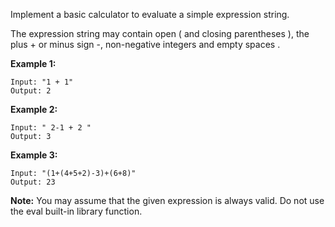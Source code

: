 Implement a basic calculator to evaluate a simple expression string.

The expression string may contain open ( and closing parentheses ), the plus + or minus sign -, non-negative integers and empty spaces .

**Example 1:**
```
Input: "1 + 1"
Output: 2
```
**Example 2:**
```
Input: " 2-1 + 2 "
Output: 3
```
**Example 3:**
```
Input: "(1+(4+5+2)-3)+(6+8)"
Output: 23
```
**Note:**
You may assume that the given expression is always valid.
Do not use the eval built-in library function.
